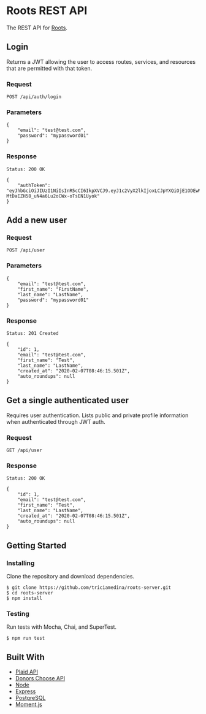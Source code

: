 # Roots REST API

The REST API for [Roots](https://github.com/triciamedina/roots-app).

## Login

Returns a JWT allowing the user to access routes, services, and resources that are permitted with that token.

### Request

`POST /api/auth/login`

### Parameters

```
{
    "email": "test@test.com",
    "password": "mypassword01"
}
```

### Response

```
Status: 200 OK

{
    "authToken": "eyJhbGciOiJIUzI1NiIsInR5cCI6IkpXVCJ9.eyJ1c2VyX2lkIjoxLCJpYXQiOjE1ODEwMzY4NzMsInN1YiI6InRlc3RAdGVzdC5jb20ifQ.IHOl95oC2-MtDaEZH58_uN4a6Lu2oCWx-oTsEN1Uyok"
}
```

## Add a new user

### Request

`POST /api/user`

### Parameters

```
{
    "email": "test@test.com",
    "first_name": "FirstName",
    "last_name": "LastName",
    "password": "mypassword01"
}
```

### Response

```
Status: 201 Created

{
    "id": 1,
    "email": "test@test.com",
    "first_name": "Test",
    "last_name": "LastName",
    "created_at": "2020-02-07T08:46:15.501Z",
    "auto_roundups": null
}
```

## Get a single authenticated user

Requires user authentication. Lists public and private profile information when authenticated through JWT auth.

### Request

`GET /api/user`

### Response

```
Status: 200 OK

{
    "id": 1,
    "email": "test@test.com",
    "first_name": "Test",
    "last_name": "LastName",
    "created_at": "2020-02-07T08:46:15.501Z",
    "auto_roundups": null
}
```

## Getting Started

### Installing

Clone the repository and download dependencies.

```
$ git clone https://github.com/triciamedina/roots-server.git
$ cd roots-server
$ npm install
```

### Testing

Run tests with Mocha, Chai, and SuperTest.

```
$ npm run test
```

## Built With
- [Plaid API](https://plaid.com/docs/)
- [Donors Choose API](https://data.donorschoose.org/docs/overview/)
- [Node](https://nodejs.org/en/docs/)
- [Express](https://expressjs.com/)
- [PostgreSQL](https://www.postgresql.org/)
- [Moment.js](https://momentjs.com/)

